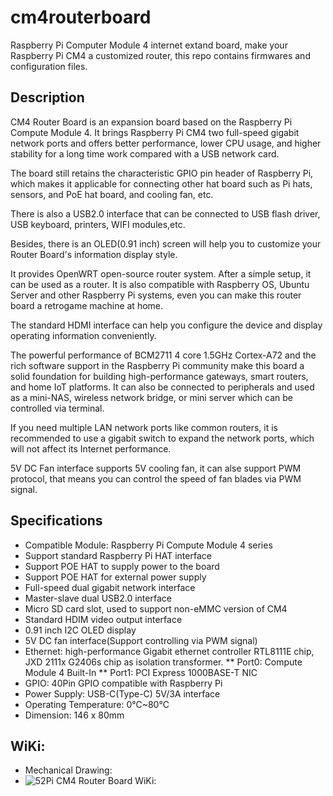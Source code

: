 # cm4routerboard
Raspberry Pi Computer Module 4 internet extand board, make your Raspberry Pi CM4 a customized router, this repo contains firmwares and configuration files.

## Description
CM4 Router Board is an expansion board based on the Raspberry Pi Compute Module 4. It brings Raspberry Pi CM4 two full-speed gigabit network ports and offers better performance, lower CPU usage, and higher stability for a long time work compared with a USB network card.

The board still retains the characteristic GPIO pin header of Raspberry Pi, which makes it applicable for connecting other hat board such as Pi hats, sensors, and PoE hat board, and cooling fan, etc.

There is also a USB2.0 interface that can be connected to USB flash driver, USB keyboard, printers, WIFI modules,etc.

Besides, there is an OLED(0.91 inch) screen will help you to customize your Router Board's information display style.

It provides OpenWRT open-source router system. After a simple setup, it can be used as a router. It is also compatible with Raspberry OS, Ubuntu Server and other Raspberry Pi systems, even you can make this router board a retrogame machine at home.

The standard HDMI interface can help you configure the device and display operating information conveniently.

The powerful performance of BCM2711 4 core 1.5GHz Cortex-A72 and the rich software support in the Raspberry Pi community make this board a solid foundation for building high-performance gateways, smart routers, and home IoT platforms. It can also be connected to peripherals and used as a mini-NAS, wireless network bridge, or mini server which can be controlled via terminal.

If you need multiple LAN network ports like common routers, it is recommended to use a gigabit switch to expand the network ports, which will not affect its Internet performance.

5V DC Fan interface supports 5V cooling fan, it can alse support PWM protocol, that means you can control the speed of fan blades via PWM signal.

## Specifications 

* Compatible Module: Raspberry Pi Compute Module 4 series
* Support standard Raspberry Pi HAT interface
* Support POE HAT to supply power to the board
* Support POE HAT for external power supply
* Full-speed dual gigabit network interface
* Master-slave dual USB2.0 interface
* Micro SD card slot, used to support non-eMMC version of CM4
* Standard HDIM video output interface
* 0.91 inch I2C OLED display
* 5V DC fan interface(Support controlling via PWM signal)
* Ethernet: high-performance Gigabit ethernet controller RTL8111E chip, JXD 2111x G2406s chip as isolation transformer.
** Port0: Compute Module 4 Built-In
** Port1: PCI Express 1000BASE-T NIC
* GPIO: 40Pin GPIO compatible with Raspberry Pi
* Power Supply: USB-C(Type-C) 5V/3A interface
* Operating Temperature: 0℃~80℃
* Dimension: 146 x 80mm

## WiKi:
* Mechanical Drawing: 
* ![52Pi CM4 Router Board WiKi: ](https://wiki.52pi.com/index.php/EP-0146)

